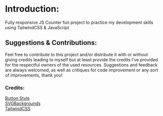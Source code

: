 # Introduction:
Fully responsive JS Counter fun project to practice my development skills using TailwindCSS & JavaScript

## Suggestions & Contributions:
Feel free to contribute to this project and/or distribute it with or without giving credits leading to myself but at least provide the credits I've provided for the respectful owners of the used resources.
Suggestions and feedback are always welcomed, as well as critiques for code improvement or any sort of improvements, thank you!

### Credits:
[Button Style](https://tailwindcomponents.com/component/tailwind-css-button-hover-animation)  
[SVGBackgrounds](https://www.svgbackgrounds.com/set/free-svg-backgrounds-and-patterns/)  
[TailwindCSS](https://tailwindcss.com/)


